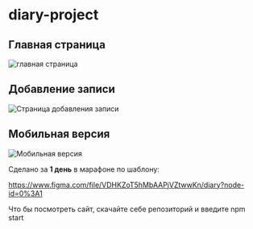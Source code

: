 # diary-project
## Главная страница
![главная страница](https://i.ibb.co/6HChxdB/image.png)
## Добавление записи
![Страница добавления записи](https://i.ibb.co/pZ2pTFM/image.png)
## Мобильная версия
![Мобильная версия](https://i.ibb.co/Qp8q5hh/image.png)


Сделано за **1 день** в марафоне по шаблону:

https://www.figma.com/file/VDHKZoT5hMbAAPjVZtwwKn/diary?node-id=0%3A1

Что бы посмотреть сайт, скачайте себе репозиторий и введите npm start
